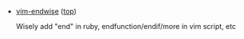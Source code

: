 
*   <a name="vim-endwise">[vim-endwise](http://github.com/tpope/vim-endwise) ([top](#top))

    Wisely add "end" in ruby, endfunction/endif/more in vim script, etc
